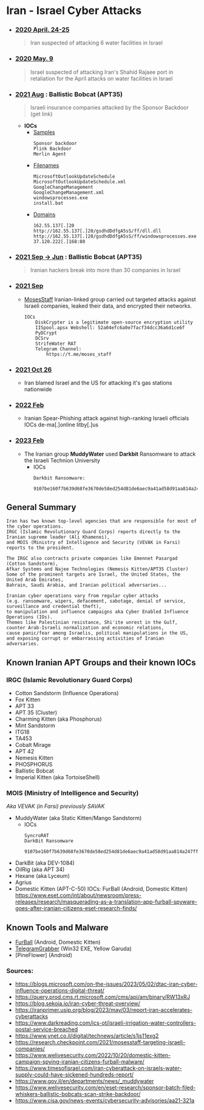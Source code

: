 # **Iran - Israel Cyber Attacks**

- ### [2020 April. 24-25](https://www.timesofisrael.com/6-facilities-said-hit-in-irans-cyberattack-on-israels-water-system-in-april/)
  > Iran suspected of attacking 6 water facilities in Israel


- ### [2020 May. 9](https://www.timesofisrael.com/israel-said-behind-cyberattack-that-caused-total-disarray-at-iran-port-report/)
  > Israel suspected of attacking Iran's Shahid Rajaee port in retaliation for the April attacks on water facilities in Israel
	

- ### [2021 Aug](https://www.welivesecurity.com/en/eset-research/sponsor-batch-filed-whiskers-ballistic-bobcats-scan-strike-backdoor/) : Ballistic Bobcat (APT35)
  > Israeli insurance companies attacked by the Sponsor Backdoor (get link)
 
    - **IOCs**
      - <ins>Samples</ins>
		```
		Sponsor backdoor
		Plink Backdoor
		Merlin Agent	
		```
      - <ins>Filenames</ins>
		```
		MicrosoftOutlookUpdateSchedule
		MicrosoftOutlookUpdateSchedule.xml
		GoogleChangeManagement
		GoogleChangeManagement.xml
		windowsprocesses.exe
		install.bat
		```
      - <ins>Domains</ins>
		```
		162.55.137[.]20
		http://162.55.137[.]20/gsdhdDdfgA5sS/ff/dll.dll
		http://162.55.137[.]20/gsdhdDdfgA5sS/ff/windowsprocesses.exe
		37.120.222[.]168:80
		```

- ### [2021 Sep -> Jun](https://www.ynetnews.com/business/article/rjrs5pn02) : Ballistic Bobcat (APT35)
  > Iranian hackers break into more than 30 companies in Israel
	

- ### [2021 Sep](https://research.checkpoint.com/2021/mosesstaff-targeting-israeli-companies/)
  - <ins>MosesStaff</ins>
	Iranian-linked group carried out targeted attacks against Israeli companies, leaked their data, and encrypted their networks. 
	
		IOCs
			DiskCrypter is a legitimate open-source encryption utility
			IISpool.apsx Webshell: 52a04efc6a0e7facf34dcc36a6d1ce6f 
			PyDCrypt 
			DCSrv 
			StrifeWater RAT
			Telegram Channel:
				https://t.me/moses_staff

- ### [2021 Oct 26](https://www.reuters.com/world/middle-east/iran-says-cyberattack-behind-widespread-disruption-gas-stations-2021-10-26/)
  - Iran blamed Israel and the US for attacking it's gas stations nationwide
	

- ### [2022 Feb](https://research.checkpoint.com/2022/check-point-research-exposes-an-iranian-phishing-campaign-targeting-former-israeli-foreign-minister-former-us-ambassador-idf-general-and-defense-industry-executives/)
  - Iranian Spear-Phishing attack against high-ranking Israeli officials
		IOCs
			de-ma[.]online
			litby[.]us

- ### [2023 Feb](https://blogs.blackberry.com/en/2023/02/darkbit-ransomware-targets-israel)
	- The Iranian group **MuddyWater** used **Darkbit** Ransomware to attack the Israeli Technion University
    	- IOCs
			```
			Darkbit Ransomware:
				9107be160f7b639d68fe3670de58ed254d81de6aec9a41ad58d91aa814a247ff 
			```

## General Summary
	Iran has two known top-level agencies that are responsible for most of the cyber operations.
	IRGC (Islamic Revolutionary Guard Corps) reports directly to the Iranian supreme leader (Ali Khamenei), 
	and MOIS (Ministry of Intelligence and Security (VEVAK in Farsi) reports to the president.

	The IRGC also contracts private companies like Emennet Pasargad (Cotton Sandstorm), 
	Afkar Systems and Najee Technologies (Nemesis Kitten/APT35 Cluster)
	Some of the prominent targets are Israel, the United States, the United Arab Emirates, 
	Bahrain, Saudi Arabia, and Iranian political adversaries...

	Iranian cyber operations vary from regular cyber attacks 
	(e.g. ransomware, wipers, defacement, sabotage, denial of service, surveillance and credential theft), 
	to manipulation and influence campaigns aka Cyber Enabled Influence Operations (IOs). 
	Themes like Palestinian resistance, Shi'ite unrest in the Gulf, counter Arab-Israeli normalization and economic relations, 
	cause panic/fear among Israelis, political manipulations in the US, 
	and exposing corrupt or embarrassing activities of Iranian adversaries.


## Known Iranian APT Groups and their known IOCs

### IRGC (Islamic Revolutionary Guard Corps)
- Cotton Sandstorm (Influence Operations)
- Fox Kitten
- APT 33
- APT 35 (Cluster)
- Charming Kitten (aka Phosphorus)
- Mint Sandstorm
- ITG18
- TA453 
- Cobalt Mirage
- APT 42
- Nemesis Kitten
- PHOSPHORUS
- Ballistic Bobcat
- Imperial Kitten (aka TortoiseShell)

### MOIS (Ministry of Intelligence and Security) 
*Aka VEVAK (in Farsi) previously SAVAK*
- MuddyWater (aka Static Kitten/Mango Sandstorm)
	- IOCs
		```
		SyncroRAT
		DarkBit Ransomware
			9107be160f7b639d68fe3670de58ed254d81de6aec9a41ad58d91aa814a247ff
		```
- DarkBit (aka DEV-1084)
- OilRig (aka APT 34)
- Hexane (aka Lyceum)
- Agrius
- Domestic Kitten (APT-C-50)
	IOCs:
		FurBall (Android, Domestic Kitten)
			https://www.eset.com/int/about/newsroom/press-releases/research/masquerading-as-a-translation-app-furball-spyware-goes-after-iranian-citizens-eset-research-finds/


## Known Tools and Malware
- [FurBall](https://www.eset.com/int/about/newsroom/press-releases/research/masquerading-as-a-translation-app-furball-spyware-goes-after-iranian-citizens-eset-research-finds/) (Android, Domestic Kitten)
- [TelegramGrabber](https://www.pwc.com/gx/en/issues/cybersecurity/cyber-threat-intelligence/old-cat-new-tricks.html) (Win32 EXE, Yellow Garuda)
- [PineFlower] (Android)



### Sources:
- https://blogs.microsoft.com/on-the-issues/2023/05/02/dtac-iran-cyber-influence-operations-digital-threat/
- https://query.prod.cms.rt.microsoft.com/cms/api/am/binary/RW13xRJ
- https://blog.sekoia.io/iran-cyber-threat-overview/
- https://iranprimer.usip.org/blog/2023/may/03/report-iran-accelerates-cyberattacks
- https://www.darkreading.com/ics-ot/israeli-irrigation-water-controllers-postal-service-breached
- https://www.ynet.co.il/digital/technews/article/s1js11exg2
- https://research.checkpoint.com/2021/mosesstaff-targeting-israeli-companies/
- https://www.welivesecurity.com/2022/10/20/domestic-kitten-campaign-spying-iranian-citizens-furball-malware/
- https://www.timesofisrael.com/iran-cyberattack-on-israels-water-supply-could-have-sickened-hundreds-report/
- https://www.gov.il/en/departments/news/_muddywater
- https://www.welivesecurity.com/en/eset-research/sponsor-batch-filed-whiskers-ballistic-bobcats-scan-strike-backdoor/
- https://www.cisa.gov/news-events/cybersecurity-advisories/aa21-321a